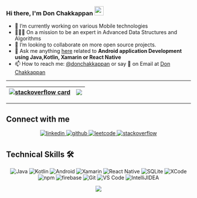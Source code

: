 ### Hi there, I'm Don Chakkappan <img src="https://media.giphy.com/media/hvRJCLFzcasrR4ia7z/giphy.gif" width="25px">

<!--
**donchakkappan/donchakkappan** is a ✨ _special_ ✨ repository because its `README.md` (this file) appears on your GitHub profile. -->

- 📱 I’m currently working on various Mobile technologies
- 👨🏻‍💻 On a mission to be an expert in Advanced Data Structures and Algorithms
- 👥 I’m looking to collaborate on more open source projects.
- 💬 Ask me anything [here](https://github.com/donchakkappan/donchakkappan/issues) related to <b>Android application Development using Java,Kotlin, Xamarin or React Native</b>
- 📫 How to reach me: [@donchakkappan][linkedin] or say 👋 on Email at [Don Chakkappan](mailto:donchakkappan@gmail.com)

---

|[![stackoverflow card](https://readme-components.vercel.app/api?component=stackoverflow&stackoverflowid=2221895)](https://stackoverflow.com/users/2221895/don-chakkappan) |<img src="https://github-readme-streak-stats.herokuapp.com/?&user=donchakkappan"/>|
|---|---|
 
 ---

## Connect with me  
<div align="center">
 <a href="https://www.linkedin.com/in/don-chakkappan/" target="_blank">
<img src=https://img.shields.io/badge/linkedin-%231E77B5.svg?&style=for-the-badge&logo=linkedin&logoColor=white alt=linkedin style="margin-bottom: 5px;" />
</a>
<a href="https://github.com/donchakkappan" target="_blank">
<img src=https://img.shields.io/badge/github-%2324292e.svg?&style=for-the-badge&logo=github&logoColor=white alt=github style="margin-bottom: 5px;" />
</a>
<a href="https://leetcode.com/donchakkappan/" target="_blank">
<img src=https://img.shields.io/badge/-LeetCode-FFA116.svg?&style=for-the-badge&logo=LeetCode&logoColor=black alt=leetcode style="margin-bottom: 5px;" />
</a>
 
<a href="https://stackoverflow.com/users/2221895/don-chakkappan" target="_blank">
<img src=https://img.shields.io/badge/stackoverflow-%23F28032.svg?&style=for-the-badge&logo=stackoverflow&logoColor=white alt=stackoverflow style="margin-bottom: 5px;" />
</a>

</div>

## Technical Skills 🛠

<p align="center"> 
    <img alt="Java" src="https://img.shields.io/badge/java-%23ED8B00.svg?&style=for-the-badge&logo=java&logoColor=white" />
    <img alt="Kotlin" src="https://img.shields.io/badge/Kotlin-0095D5?&style=for-the-badge&logo=kotlin&logoColor=white" />
    <img alt="Android" src="https://img.shields.io/badge/Android-3DDC84?style=for-the-badge&logo=android&logoColor=white" />
    <img alt="Xamarin" src="https://img.shields.io/badge/Xamarin-3498DB?style=for-the-badge&logo=xamarin&logoColor=white" />
    <img alt="React Native" src="https://img.shields.io/badge/React_Native-20232A?style=for-the-badge&logo=react&logoColor=61DAFB" />
    <img alt="SQLite" src="https://img.shields.io/badge/SQLite-07405E?style=for-the-badge&logo=sqlite&logoColor=white" />
    <img alt="XCode" src="https://img.shields.io/badge/Xcode-007ACC?style=for-the-badge&logo=Xcode&logoColor=white" />
    <img alt="npm" src="https://img.shields.io/badge/npm-CB3837?style=for-the-badge&logo=npm&logoColor=white" />
    <img alt="firebase" src="https://img.shields.io/badge/firebase-ffca28?style=for-the-badge&logo=firebase&logoColor=black" />
    <img alt="Git" src="https://img.shields.io/badge/Git-F05032?style=for-the-badge&logo=git&logoColor=white" />
    <img alt="VS Code" src="https://img.shields.io/badge/Visual_Studio_Code-0078D4?style=for-the-badge&logo=visual%20studio%20code&logoColor=white" />
    <img alt="IntelliJIDEA" src="https://img.shields.io/badge/IntelliJIDEA-000000.svg?style=for-the-badge&logo=intellij-idea&logoColor=white" />
</p>

<div align="center">
   <img src="https://github-readme-stats.vercel.app/api?username=donchakkappan&show_icons=true&theme=cobalt"></img>
</div>

[linkedin]: https://linkedin.com/in/don-chakkappan
[github]: https://github.com/donchakkappan
[stackoverflow]: https://stackoverflow.com/users/2221895/don-chakkappan
[leetcode]: https://leetcode.com/donchakkappan/
